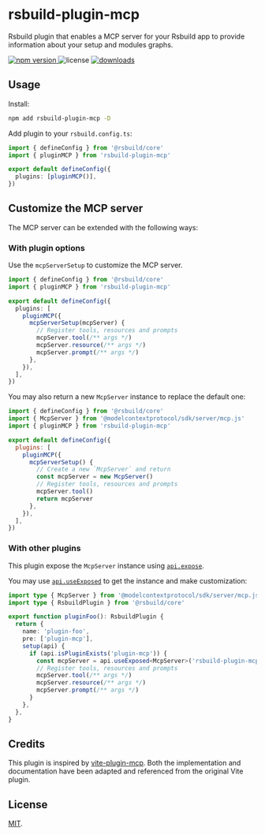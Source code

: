 # rsbuild-plugin-mcp

Rsbuild plugin that enables a MCP server for your Rsbuild app to provide information about your setup and modules graphs.

<p>
  <a href="https://npmjs.com/package/rsbuild-plugin-mcp">
   <img src="https://img.shields.io/npm/v/rsbuild-plugin-mcp?style=flat-square&colorA=564341&colorB=EDED91" alt="npm version" />
  </a>
  <img src="https://img.shields.io/badge/License-MIT-blue.svg?style=flat-square&colorA=564341&colorB=EDED91" alt="license" />
  <a href="https://npmcharts.com/compare/rsbuild-plugin-mcp?minimal=true"><img src="https://img.shields.io/npm/dm/rsbuild-plugin-mcp.svg?style=flat-square&colorA=564341&colorB=EDED91" alt="downloads" /></a>
</p>

## Usage

Install:

```bash
npm add rsbuild-plugin-mcp -D
```

Add plugin to your `rsbuild.config.ts`:

```ts
import { defineConfig } from '@rsbuild/core'
import { pluginMCP } from 'rsbuild-plugin-mcp'

export default defineConfig({
  plugins: [pluginMCP()],
})
```

## Customize the MCP server

The MCP server can be extended with the following ways:

### With plugin options

Use the `mcpServerSetup` to customize the MCP server.

```ts
import { defineConfig } from '@rsbuild/core'
import { pluginMCP } from 'rsbuild-plugin-mcp'

export default defineConfig({
  plugins: [
    pluginMCP({
      mcpServerSetup(mcpServer) {
        // Register tools, resources and prompts
        mcpServer.tool(/** args */)
        mcpServer.resource(/** args */)
        mcpServer.prompt(/** args */)
      },
    }),
  ],
})
```

You may also return a new `McpServer` instance to replace the default one:

```js
import { defineConfig } from '@rsbuild/core'
import { McpServer } from '@modelcontextprotocol/sdk/server/mcp.js'
import { pluginMCP } from 'rsbuild-plugin-mcp'

export default defineConfig({
  plugins: [
    pluginMCP({
      mcpServerSetup() {
        // Create a new `McpServer` and return
        const mcpServer = new McpServer()
        // Register tools, resources and prompts
        mcpServer.tool()
        return mcpServer
      },
    }),
  ],
})
```

### With other plugins

This plugin expose the `McpServer` instance using [`api.expose`](https://rsbuild.rs/plugins/dev/core#apiexpose).

You may use [`api.useExposed`](https://rsbuild.rs/plugins/dev/core#apiuseexposed) to get the instance and make customization:

```ts
import type { McpServer } from '@modelcontextprotocol/sdk/server/mcp.js'
import type { RsbuildPlugin } from '@rsbuild/core'

export function pluginFoo(): RsbuildPlugin {
  return {
    name: 'plugin-foo',
    pre: ['plugin-mcp'],
    setup(api) {
      if (api.isPluginExists('plugin-mcp')) {
        const mcpServer = api.useExposed<McpServer>('rsbuild-plugin-mcp:mcpServer')
        // Register tools, resources and prompts
        mcpServer.tool(/** args */)
        mcpServer.resource(/** args */)
        mcpServer.prompt(/** args */)
      }
    },
  },
}
```

## Credits

This plugin is inspired by [vite-plugin-mcp](https://github.com/antfu/nuxt-mcp/tree/main/packages/vite-plugin-mcp). Both the implementation and documentation have been adapted and referenced from the original Vite plugin.

## License

[MIT](./LICENSE).
